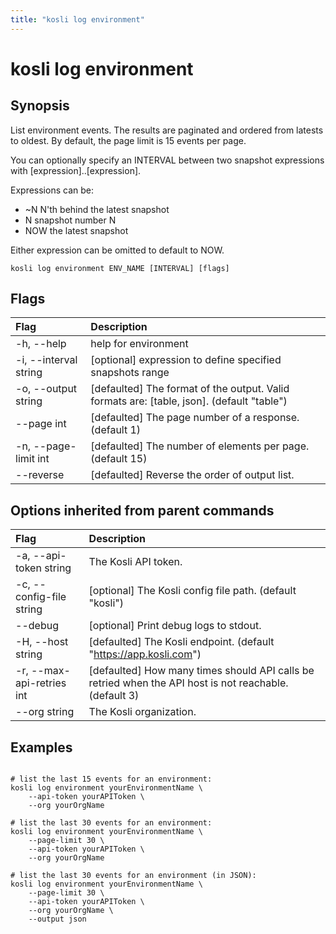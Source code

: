 ```yaml
---
title: "kosli log environment"
---
```


# kosli log environment

## Synopsis

List environment events.
The results are paginated and ordered from latests to oldest. 
By default, the page limit is 15 events per page.

You can optionally specify an INTERVAL between two snapshot expressions with [expression]..[expression]. 

Expressions can be:
* ~N   N'th behind the latest snapshot  
* N    snapshot number N  
* NOW  the latest snapshot  

Either expression can be omitted to default to NOW.


```shell
kosli log environment ENV_NAME [INTERVAL] [flags]
```

## Flags
| Flag | Description |
| :--- | :--- |
|    -h, --help  |  help for environment  |
|    -i, --interval string  |  [optional] expression to define specified snapshots range  |
|    -o, --output string  |  [defaulted] The format of the output. Valid formats are: [table, json]. (default "table")  |
|        --page int  |  [defaulted] The page number of a response. (default 1)  |
|    -n, --page-limit int  |  [defaulted] The number of elements per page. (default 15)  |
|        --reverse  |  [defaulted] Reverse the order of output list.  |


## Options inherited from parent commands
| Flag | Description |
| :--- | :--- |
|    -a, --api-token string  |  The Kosli API token.  |
|    -c, --config-file string  |  [optional] The Kosli config file path. (default "kosli")  |
|        --debug  |  [optional] Print debug logs to stdout.  |
|    -H, --host string  |  [defaulted] The Kosli endpoint. (default "https://app.kosli.com")  |
|    -r, --max-api-retries int  |  [defaulted] How many times should API calls be retried when the API host is not reachable. (default 3)  |
|        --org string  |  The Kosli organization.  |


## Examples

```shell

# list the last 15 events for an environment:
kosli log environment yourEnvironmentName \
	--api-token yourAPIToken \
	--org yourOrgName

# list the last 30 events for an environment:
kosli log environment yourEnvironmentName \
	--page-limit 30 \
	--api-token yourAPIToken \
	--org yourOrgName

# list the last 30 events for an environment (in JSON):
kosli log environment yourEnvironmentName \
	--page-limit 30 \
	--api-token yourAPIToken \
	--org yourOrgName \
	--output json

```

